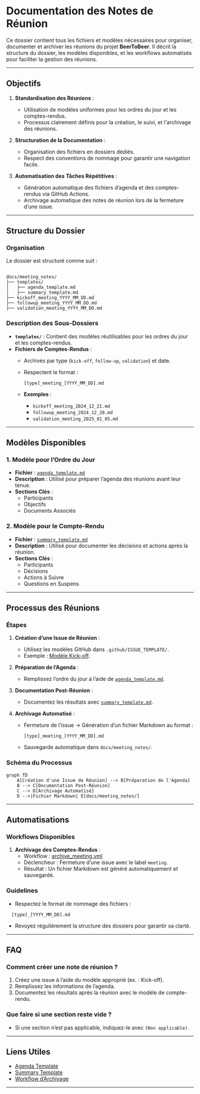 # Documentation des Notes de Réunion

Ce dossier contient tous les fichiers et modèles nécessaires pour organiser, documenter et archiver les réunions du projet **BeerToBeer**. Il décrit la structure du dossier, les modèles disponibles, et les workflows automatisés pour faciliter la gestion des réunions.

---

## **Objectifs**

1. **Standardisation des Réunions** :
   - Utilisation de modèles uniformes pour les ordres du jour et les comptes-rendus.
   - Processus clairement définis pour la création, le suivi, et l'archivage des réunions.

2. **Structuration de la Documentation** :
   - Organisation des fichiers en dossiers dédiés.
   - Respect des conventions de nommage pour garantir une navigation facile.

3. **Automatisation des Tâches Répétitives** :
   - Génération automatique des fichiers d’agenda et des comptes-rendus via GitHub Actions.
   - Archivage automatique des notes de réunion lors de la fermeture d’une issue.

---

## **Structure du Dossier**

### **Organisation**

Le dossier est structuré comme suit :

```text

docs/meeting_notes/
├── templates/
│   ├── agenda_template.md
│   ├── summary_template.md
├── kickoff_meeting_YYYY_MM_DD.md
├── followup_meeting_YYYY_MM_DD.md
├── validation_meeting_YYYY_MM_DD.md

```

### **Description des Sous-Dossiers**

- **`templates/`** : Contient des modèles réutilisables pour les ordres du jour et les comptes-rendus.
- **Fichiers de Comptes-Rendus** :
  - Archivés par type (`kick-off`, `follow-up`, `validation`) et date.
  - Respectent le format :

    ```text
    [type]_meeting_[YYYY_MM_DD].md
    ```

  - **Exemples** :
    - `kickoff_meeting_2024_12_21.md`
    - `followup_meeting_2024_12_28.md`
    - `validation_meeting_2025_01_05.md`

---

## **Modèles Disponibles**

### **1. Modèle pour l’Ordre du Jour**

- **Fichier** : [`agenda_template.md`](agenda_template.md)
- **Description** :
  Utilisé pour préparer l’agenda des réunions avant leur tenue.
- **Sections Clés** :
  - Participants
  - Objectifs
  - Documents Associés

### **2. Modèle pour le Compte-Rendu**

- **Fichier** : [`summary_template.md`](summary_template.md)
- **Description** :
  Utilisé pour documenter les décisions et actions après la réunion.
- **Sections Clés** :
  - Participants
  - Décisions
  - Actions à Suivre
  - Questions en Suspens

---

## **Processus des Réunions**

### **Étapes**

1. **Création d’une Issue de Réunion** :
   - Utilisez les modèles GitHub dans `.github/ISSUE_TEMPLATE/`.
   - Exemple : [Modèle Kick-off](../../../.github/ISSUE_TEMPLATE/kickoff_meeting.yml).

2. **Préparation de l’Agenda** :
   - Remplissez l’ordre du jour à l’aide de [`agenda_template.md`](templates/agenda_template.md).

3. **Documentation Post-Réunion** :
   - Documentez les résultats avec [`summary_template.md`](templates/summary_template.md).

4. **Archivage Automatisé** :
   - Fermeture de l’issue → Génération d’un fichier Markdown au format :

     ```text
     [type]_meeting_[YYYY_MM_DD].md
     ```

   - Sauvegarde automatique dans `docs/meeting_notes/`.

### **Schéma du Processus**

```mermaid
graph TD
    A[Création d'une Issue de Réunion] --> B[Préparation de l'Agenda]
    B --> C[Documentation Post-Réunion]
    C --> D[Archivage Automatisé]
    D -->|Fichier Markdown| E[docs/meeting_notes/]
```

---

## **Automatisations**

### **Workflows Disponibles**

1. **Archivage des Comptes-Rendus** :
   - Workflow : [archive_meeting.yml](../../../.github/workflows/archive_meeting.yml)
   - Déclencheur : Fermeture d’une issue avec le label `meeting`.
   - Résultat : Un fichier Markdown est généré automatiquement et sauvegardé.

### **Guidelines**

- Respectez le format de nommage des fichiers :

```text
  [type]_[YYYY_MM_DD].md
```

- Revoyez régulièrement la structure des dossiers pour garantir sa clarté.

---

## **FAQ**

### **Comment créer une note de réunion ?**

1. Créez une issue à l’aide du modèle approprié (ex. : Kick-off).
2. Remplissez les informations de l’agenda.
3. Documentez les résultats après la réunion avec le modèle de compte-rendu.

### **Que faire si une section reste vide ?**

- Si une section n’est pas applicable, indiquez-le avec `(Non applicable)`.

---

## **Liens Utiles**

- [Agenda Template](agenda_template.md)
- [Summary Template](templates/summary_template.md)
- [Workflow d’Archivage](../../../.github/workflows/archive_meeting.yml)

---
